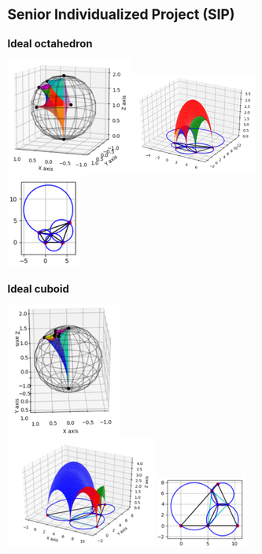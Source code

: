 # Senior Individualized Project (SIP)

## Ideal octahedron 
<p float="left">
  <img src="img/octa-sphere.png" width="250" />
  <img src="img/octa-upper.png" width="250" /> 
  <img src="img/octa-verticies.png" width="150" />
</p>

## Ideal cuboid
<p float="left">
  <img src="img/cube-sphere.png" width="230" />
  <img src="img/cube-upper.png" width="300" /> 
  <img src="img/cube-vertices.png" width="180" />
</p>


